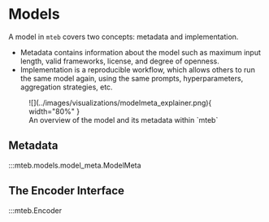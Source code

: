 # Models

<!-- TODO: Encoder or model? Encoder is consistent with the code, but might be less used WDYT? We also use ModelMeta ... -->

A model in `mteb` covers two concepts: metadata and implementation.
- Metadata contains information about the model such as maximum input
length, valid frameworks, license, and degree of openness.
- Implementation is a reproducible workflow, which allows others to run the same model again, using the same prompts, hyperparameters, aggregation strategies, etc.

<figure markdown="span">
    ![](../images/visualizations/modelmeta_explainer.png){ width="80%" }
    <figcaption>An overview of the model and its metadata within `mteb`</figcaption>
</figure>



## Metadata

:::mteb.models.model_meta.ModelMeta

## The Encoder Interface

:::mteb.Encoder
